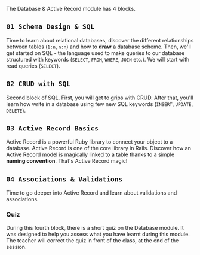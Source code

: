 The Database & Active Record module has 4 blocks.

## `01 Schema Design & SQL`

Time to learn about relational databases, discover the different relationships between tables (`1:n`, `n:n`) and how to **draw** a database scheme. Then, we'll get started on SQL - the language used to make queries to our database structured with keywords (`SELECT`, `FROM`, `WHERE`, `JOIN` etc.). We will start with read queries (`SELECT`).

## `02 CRUD with SQL`

Second block of SQL. First, you will get to grips with CRUD. After that, you'll learn how write in a database using few new SQL keywords (`INSERT`, `UPDATE`, `DELETE`).

## `03 Active Record Basics`

Active Record is a powerful Ruby library to connect your object to a database. Active Record is one of the core library in Rails. Discover how an Active Record model is magically linked to a table thanks to a simple **naming convention**. That's Active Record magic!

## `04 Associations & Validations`

Time to go deeper into Active Record and learn about validations and associations.

### Quiz

During this fourth block, there is a short quiz on the Database module. It was designed to help you assess what you have learnt during this module. The teacher will correct the quiz in front of the class, at the end of the session.
